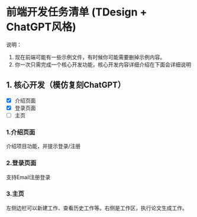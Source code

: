 # 前端开发任务清单 (TDesign + ChatGPT风格)

说明：

1. 现在前端可能有一些示例文件，有时候你可能需要删掉示例内容。
2. 你一次只需完成一个核心开发功能，核心开发内容详细介绍在下面会详细说明

## 1. 核心开发（模仿复刻ChatGPT）
- [x] 介绍页面
- [x] 登录页面
- [ ] 主页

### 1.介绍页面

介绍项目功能，并提示登录/注册

### 2.登录页面

支持Email注册登录

### 3.主页

左侧边栏可以新建工作、查看历史工作等。右侧是工作区，执行论文生成工作。
